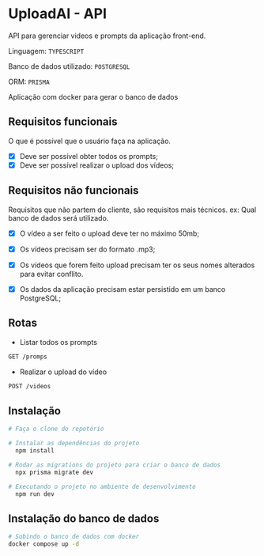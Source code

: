 # UploadAI - API

API para gerenciar videos e prompts da aplicação front-end.

Linguagem: `TYPESCRIPT`

Banco de dados utilizado: `POSTGRESQL`

ORM: `PRISMA`

Aplicação com docker para gerar o banco de dados

## Requisitos funcionais
O que é possível que o usuário faça na aplicação.

- [x] Deve ser possível obter todos os prompts;
- [x] Deve ser possível realizar o upload dos vídeos;

## Requisitos não funcionais
Requisitos que não partem do cliente, são requisitos mais técnicos. ex: Qual banco de dados será utilizado.

- [x] O vídeo a ser feito o upload deve ter no máximo 50mb;
- [x] Os vídeos precisam ser do formato .mp3;
- [x] Os vídeos que forem feito upload precisam ter os seus nomes alterados para evitar conflito.
- [x] Os dados da aplicação precisam estar persistido em um banco PostgreSQL;


## Rotas
- Listar todos os prompts
```bash
GET /promps
```

- Realizar o upload do vídeo
```bash
POST /videos
```


## Instalação
```sh
# Faça o clone do repotório

# Instalar as dependências do projeto
  npm install

# Rodar as migrations do projeto para criar o banco de dados
  npx prisma migrate dev

# Executando o projeto no ambiente de desenvolvimento
  npm run dev
```


## Instalação do banco de dados
```sh
# Subindo o banco de dados com docker
docker compose up -d
```